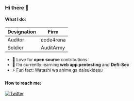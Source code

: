 ### Hi there 👋

<!--
**aga7hokakological/aga7hokakological** is a ✨ _special_ ✨ repository because its `README.md` (this file) appears on your GitHub profile.

Here are some ideas to get you started:

- 🔭 I’m currently working on ...
- 🌱 I’m currently learning ...
- 👯 I’m looking to collaborate on ...
- 🤔 I’m looking for help with ...
- 💬 Ask me about ...
- 📫 How to reach me: ...
- 😄 Pronouns: ...
- ⚡ Fun fact: ...
-->

#### What I do:

| Designation      | Firm        |
| ---------------- | ----------- |
| Auditor          | code4rena   |
| Soldier          | AuditArmy   |

- :mag_right: Love for **open source** contributions
- 🌱 I’m currently learning **web app pentesting** and **Defi-Sec**
- ⚡ Fun fact: Watashi wa anime ga daisukidesu

#### How to reach me:
<!-- Actual text -->
[![Twitter][1.2]][1]  
<!--[![LinkedIn][2.2]][2]. -->

<!-- Icons -->

[1.2]: http://i.imgur.com/tXSoThF.png (twitter icon without padding)
<!-- [2.2]: https://raw.githubusercontent.com/aga7hokakological/aga7hokakological/master/linkedin-3-16.png (LinkedIn icon without padding)-->

<!-- Links to your social media accounts -->

[1]: https://twitter.com/saurabhmandy
<!-- [2]: https://www.linkedin.com/in/saurabh-mandavkar-718a31150/ -->
